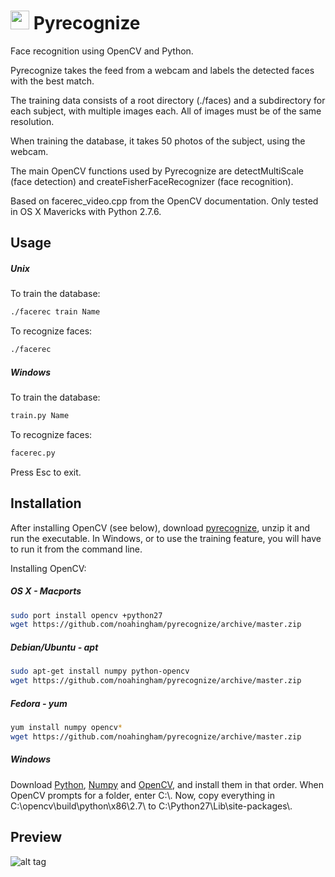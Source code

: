 <img src="https://ee5817f8e2e9a2e34042-3365e7f0719651e5b8d0979bce83c558.ssl.cf5.rackcdn.com/python.png" height="30" />    Pyrecognize 
===========

Face recognition using OpenCV and Python.

Pyrecognize takes the feed from a webcam and labels the detected faces with the best match.

The training data consists of a root directory (./faces) and a subdirectory for each subject, with multiple images each. All of images must be of the same resolution.

When training the database, it takes 50 photos of the subject, using the webcam.

The main OpenCV functions used by Pyrecognize are detectMultiScale (face detection) and createFisherFaceRecognizer (face recognition).

Based on facerec_video.cpp from the OpenCV documentation. Only tested in OS X Mavericks with Python 2.7.6.

Usage
-----

##### Unix
To train the database:
```bash
./facerec train Name
```
To recognize faces:
```bash
./facerec
```
##### Windows
To train the database:
```bash
train.py Name
```
To recognize faces:
```bash
facerec.py
```

Press Esc to exit.

Installation
------------

After installing OpenCV (see below), download [pyrecognize](https://github.com/noahingham/pyrecognize/archive/master.zip), unzip it and run the executable. In Windows, or to use the training feature, you will have to run it from the command line.

Installing OpenCV:

##### OS X - Macports
```bash
sudo port install opencv +python27
wget https://github.com/noahingham/pyrecognize/archive/master.zip
```

##### Debian/Ubuntu - apt
```bash
sudo apt-get install numpy python-opencv
wget https://github.com/noahingham/pyrecognize/archive/master.zip
```

##### Fedora - yum
```bash
yum install numpy opencv*
wget https://github.com/noahingham/pyrecognize/archive/master.zip
```

##### Windows
Download [Python](http://python.org/ftp/python/2.7.3/python-2.7.3.msi), [Numpy](http://sourceforge.net/projects/numpy/files/NumPy/1.6.1/numpy-1.6.1-win32-superpack-python2.7.exe/download)
and [OpenCV](http://sourceforge.net/projects/opencvlibrary/files/opencv-win/2.4.1/OpenCV-2.4.1.exe/download), and install them in that order. When OpenCV prompts for a folder, enter C:\\.
Now, copy everything in C:\opencv\build\python\x86\2.7\ to C:\Python27\Lib\site-packages\\.



Preview
------------

![alt tag](http://i.imgur.com/xNJKID1.png)

